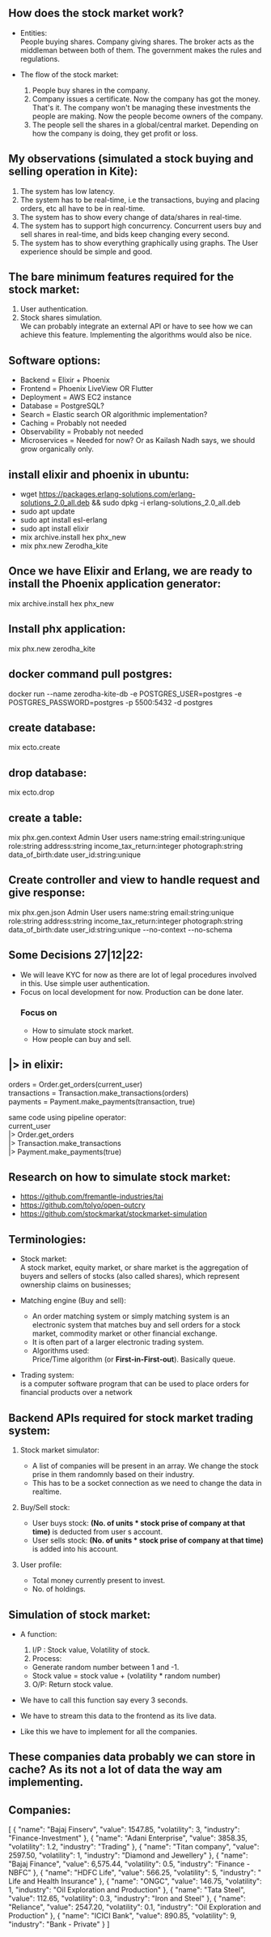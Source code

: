 ## How does the stock market work? 
- Entities:  
People buying shares.
Company giving shares.
The broker acts as the middleman between both of them.
The government makes the rules and regulations.  

- The flow of the stock market:  
  1. People buy shares in the company.
  2. Company issues a certificate. Now the company has got the money. That's it. The company won't be managing these investments the people are making. Now the people become owners of the company.
  3. The people sell the shares in a global/central market. Depending on how the company is doing, they get profit or loss.  
  
## My observations (simulated a stock buying and selling operation in Kite):
1. The system has low latency.
2. The system has to be real-time, i.e the transactions, buying and placing orders, etc all have to be in real-time.
3. The system has to show every change of data/shares in real-time.
4. The system has to support high concurrency. Concurrent users buy and sell shares in real-time, and bids keep changing every second.
5. The system has to show everything graphically using graphs. The User experience should be simple and good.


## The bare minimum features required for the stock market:  
1. User authentication.
2. Stock shares simulation.  
  We can probably integrate an external API or have to see how we can achieve this feature. Implementing the algorithms would also be nice.


## Software options:  
- Backend = Elixir + Phoenix  
- Frontend = Phoenix LiveView OR Flutter  
- Deployment = AWS EC2 instance  
- Database = PostgreSQL?  
- Search = Elastic search OR algorithmic implementation?  
- Caching = Probably not needed  
- Observability = Probably not needed  
- Microservices = Needed for now? Or as Kailash Nadh says, we should grow organically only.


## install elixir and phoenix in ubuntu:  
- wget https://packages.erlang-solutions.com/erlang-solutions_2.0_all.deb && sudo dpkg -i erlang-solutions_2.0_all.deb
- sudo apt update
- sudo apt install esl-erlang
- sudo apt install elixir
- mix archive.install hex phx_new 
- mix phx.new Zerodha_kite

## Once we have Elixir and Erlang, we are ready to install the Phoenix application generator:  
mix archive.install hex phx_new  

## Install phx application:  
mix phx.new zerodha_kite  

## docker command pull postgres:  
docker run --name zerodha-kite-db -e POSTGRES_USER=postgres -e POSTGRES_PASSWORD=postgres -p 5500:5432 -d postgres  

## create database:  
mix ecto.create  

## drop database:  
mix ecto.drop  

## create a table:  
mix phx.gen.context Admin User users name:string email:string:unique role:string address:string income_tax_return:integer photograph:string data_of_birth:date user_id:string:unique  

## Create controller and view to handle request and give response:  
mix phx.gen.json Admin User users name:string email:string:unique role:string address:string income_tax_return:integer photograph:string data_of_birth:date user_id:string:unique --no-context --no-schema  

## Some Decisions 27|12|22:  
- We will leave KYC for now as there are lot of legal procedures involved in this. Use simple user authentication.  
- Focus on local development for now. Production can be done later.  
  ### Focus on
  - How to simulate stock market.
  - How people can buy and sell.

## |> in elixir:  
orders = Order.get_orders(current_user)  
transactions = Transaction.make_transactions(orders)  
payments = Payment.make_payments(transaction, true)  
  
same code using pipeline operator:  
current_user  
|> Order.get_orders  
|> Transaction.make_transactions  
|> Payment.make_payments(true)  

## Research on how to simulate stock market:
- https://github.com/fremantle-industries/tai  
- https://github.com/tolyo/open-outcry  
- https://github.com/stockmarkat/stockmarket-simulation  


## Terminologies:
- Stock market:  
  A stock market, equity market, or share market is the aggregation of buyers and sellers of stocks (also called shares), which represent ownership claims on businesses; 

- Matching engine (Buy and sell):  
  - An order matching system or simply matching system is an electronic system that matches buy and sell orders for a stock market, commodity market or other financial exchange.
  - It is often part of a larger electronic trading system.  
  - Algorithms used:  
    Price/Time algorithm (or **First-in-First-out**). Basically queue.  

- Trading system:  
  is a computer software program that can be used to place orders for financial products over a network



## Backend APIs required for stock market trading system:
1) Stock market simulator:
    - A list of companies will be present in an array. We change the stock prise in them randomnly based on their industry.  
    - This has to be a socket connection as we need to change the data in realtime.

2) Buy/Sell stock:
    - User buys stock: **(No. of units * stock prise of company at that time)** is deducted from user s account.
    - User sells stock: **(No. of units * stock prise of company at that time)** is added into his account.

3) User profile:
    - Total money currently present to invest.
    - No. of holdings.  


## Simulation of stock market:  
- A function:
  1) I/P : Stock value, Volatility of stock.
  2) Process:
    - Generate random number between 1 and -1.
    - Stock value = stock value + (volatility * random number)
  3) O/P: Return stock value.

- We have to call this function say every 3 seconds.
- We have to stream this data to the frontend as its live data.
- Like this we have to implement for all the companies.


## These companies data probably we can store in cache? As its not a lot of data the way am implementing.

## Companies:  
[
  {
    "name": "Bajaj Finserv",
    "value": 1547.85,
    "volatility": 3,
    "industry": "Finance-Investment"
  },
  {
    "name": "Adani Enterprise",
    "value": 3858.35,
    "volatility": 1.2,
    "industry": "Trading"
  },
  {
    "name": "Titan company",
    "value": 2597.50,
    "volatility": 1,
    "industry": "Diamond and Jewellery"
  },
  {
    "name": "Bajaj Finance",
    "value": 6,575.44,
    "volatility": 0.5,
    "industry": "Finance - NBFC"
  },
  {
    "name": "HDFC Life",
    "value": 566.25,
    "volatility": 5,
    "industry": "	Life and Health Insurance"
  },
  {
    "name": "ONGC",
    "value": 146.75,
    "volatility": 1,
    "industry": "Oil Exploration and Production"
  },
  {
    "name": "Tata Steel",
    "value": 112.65,
    "volatility": 0.3,
    "industry": "Iron and Steel"
  },
  {
    "name": "Reliance",
    "value": 2547.20,
    "volatility": 0.1,
    "industry": "Oil Exploration and Production"
  },
  {
    "name": "ICICI Bank",
    "value": 890.85,
    "volatility": 9,
    "industry": "Bank - Private"
  }
]

